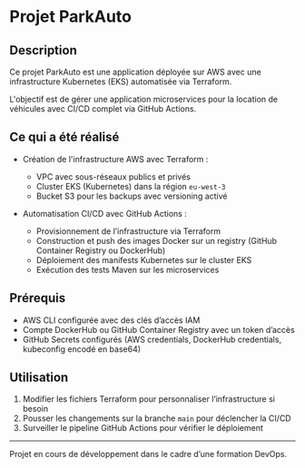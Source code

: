 # Projet ParkAuto

## Description

Ce projet ParkAuto est une application déployée sur AWS avec une infrastructure Kubernetes (EKS) automatisée via Terraform. 

L'objectif est de gérer une application microservices pour la location de véhicules avec CI/CD complet via GitHub Actions.

## Ce qui a été réalisé

- Création de l'infrastructure AWS avec Terraform :
  - VPC avec sous-réseaux publics et privés
  - Cluster EKS (Kubernetes) dans la région `eu-west-3`
  - Bucket S3 pour les backups avec versioning activé

- Automatisation CI/CD avec GitHub Actions :
  - Provisionnement de l’infrastructure via Terraform
  - Construction et push des images Docker sur un registry (GitHub Container Registry ou DockerHub)
  - Déploiement des manifests Kubernetes sur le cluster EKS
  - Exécution des tests Maven sur les microservices

## Prérequis

- AWS CLI configurée avec des clés d’accès IAM
- Compte DockerHub ou GitHub Container Registry avec un token d’accès
- GitHub Secrets configurés (AWS credentials, DockerHub credentials, kubeconfig encodé en base64)

## Utilisation

1. Modifier les fichiers Terraform pour personnaliser l’infrastructure si besoin
2. Pousser les changements sur la branche `main` pour déclencher la CI/CD
3. Surveiller le pipeline GitHub Actions pour vérifier le déploiement

---

Projet en cours de développement dans le cadre d’une formation DevOps.
